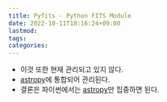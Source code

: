 ```yaml
---
title: Pyfits - Python FITS Module
date: 2022-10-11T18:16:24+09:00
lastmod:
tags:
categories:
---
```


* 이것 또한 현재 관리되고 있지 않다.
* [astropy](astropy)에 통합되어 관리된다.
* 결론은 파이썬에서는 [astropy](astropy)만 집중하면 된다.


